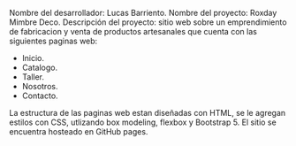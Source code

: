 Nombre del desarrollador: Lucas Barriento.
Nombre del proyecto: Roxday Mimbre Deco.
Descripción del proyecto: sitio web sobre un emprendimiento de fabricacion y venta de productos artesanales que cuenta con las siguientes paginas web:
- Inicio.
- Catalogo.
- Taller.
- Nosotros.
- Contacto.

La estructura de las paginas web estan diseñadas con HTML, se le agregan estilos con CSS, utlizando box modeling, flexbox y Bootstrap 5.
El sitio se encuentra hosteado en GitHub pages. 
